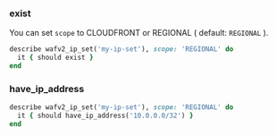 ### exist

You can set `scope` to CLOUDFRONT or REGIONAL ( default: `REGIONAL` ).

```ruby
describe wafv2_ip_set('my-ip-set'), scope: 'REGIONAL' do
  it { should exist }
end
```

### have_ip_address

```ruby
describe wafv2_ip_set('my-ip-set'), scope: 'REGIONAL' do
  it { should have_ip_address('10.0.0.0/32') }
end
```
